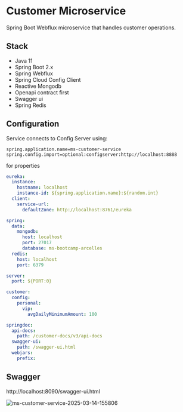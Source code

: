 # Customer Microservice

Spring Boot Webflux microservice that handles customer operations.

## Stack
- Java 11
- Spring Boot 2.x
- Spring Webflux
- Spring Cloud Config Client
- Reactive Mongodb
- Openapi contract first
- Swagger ui
- Spring Redis

## Configuration
Service connects to Config Server using:
```properties
spring.application.name=ms-customer-service
spring.config.import=optional:configserver:http://localhost:8888
```
for properties
```yaml
eureka:
  instance:
    hostname: localhost
    instance-id: ${spring.application.name}:${random.int}
  client:
    service-url:
      defaultZone: http://localhost:8761/eureka

spring:
  data:
    mongodb:
      host: localhost
      port: 27017
      database: ms-bootcamp-arcelles
  redis:
    host: localhost
    port: 6379

server:
  port: ${PORT:0}

customer:
  config:
    personal:
      vip:
        avgDailyMinimumAmount: 100

springdoc:
  api-docs:
    path: /customer-docs/v3/api-docs
  swagger-ui:
    path: /swagger-ui.html
  webjars:
    prefix:
```

## Swagger
http://localhost:8090/swagger-ui.html

![ms-customer-service-2025-03-14-155806](https://github.com/user-attachments/assets/a4db2bc7-c6b8-457f-9ffe-9ea7fcf0b6f3)


